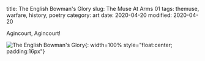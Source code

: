 title: The English Bowman's Glory
slug: The Muse At Arms 01
tags: themuse, warfare, history, poetry
category: art
date: 2020-04-20
modified: 2020-04-20

Agincourt, Agincourt!

![The English Bowman's Glory]({static}/images/bowmansglory.png){: width=100% style="float:center; padding:16px"}    

